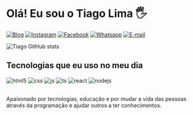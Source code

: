 #  Olá! Eu sou o Tiago Lima 🖐️

[![Blog](https://img.shields.io/website?label=tiagolima7dev.com&style=for-the-badge&url=https://tiagolima7dev.netlify.app/)](https://tiagolima7dev.netlify.app/)
[![Instagram](https://img.shields.io/badge/Instagram-E4405F?style=for-the-badge&logo=instagram&logoColor=white)](https://www.instagram.com/tiagolimadbvs7/)
[![Facebook](https://img.shields.io/badge/Facebook-1877F2?style=for-the-badge&logo=facebook&logoColor=white)](https://www.facebook.com/tiago.nevesdelima)
[![Whatsapp](https://img.shields.io/badge/WhatsApp-25D366?style=for-the-badge&logo=whatsapp&logoColor=white)](https://api.whatsapp.com/send?phone=5591992806448)
[![E-mail](https://img.shields.io/badge/Gmail-D14836?style=for-the-badge&logo=gmail&logoColor=white
)](https://www.facebook.com/tiago.nevesdelima)

![Tiago GitHub stats](https://github-readme-stats.vercel.app/api?username=tiagoadv7&show_icons=true&theme=dracula&count_private=true)


## Tecnologias que eu uso no meu dia

<div style="display: inline_block">
  <img align="center" alt="html5" src="https://img.shields.io/badge/HTML5-E34F26?style=for-the-badge&logo=html5&logoColor=white" />
  <img align="center" alt="css" src="https://img.shields.io/badge/CSS3-1572B6?style=for-the-badge&logo=css3&logoColor=white" />
  <img align="center" alt="js" src="https://img.shields.io/badge/JavaScript-F7DF1E?style=for-the-badge&logo=javascript&logoColor=black" />
  <img align="center" alt="ts" src="https://img.shields.io/badge/TypeScript-007ACC?style=for-the-badge&logo=typescript&logoColor=white" />
  <img align="center" alt="react" src="https://img.shields.io/badge/React-20232A?style=for-the-badge&logo=react&logoColor=61DAFB" />
  <img align="center" alt="nodejs" src="https://img.shields.io/badge/Node.js-43853D?style=for-the-badge&logo=node.js&logoColor=white" />
</div><br/>

Apaixonado por tecnologias, educação e por mudar a vida das pessoas através da programação e ajudar outros a ter conhecimentos.
